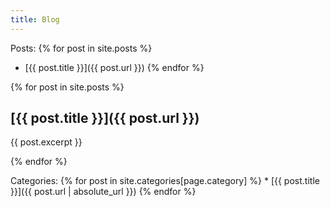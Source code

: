 ```yaml
---
title: Blog
---
```


Posts: 
{% for post in site.posts %}
* [{{ post.title }}]({{ post.url }})
{% endfor %}

{% for post in site.posts %}

## [{{ post.title }}]({{ post.url }})

{{ post.excerpt }}

{% endfor %}

Categories:
{% for post in site.categories[page.category] %}
    * [{{ post.title }}]({{ post.url | absolute_url }})
{% endfor %}
